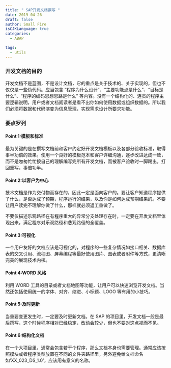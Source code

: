 ```yaml
---
title: " SAP开发文档撰写 "
date: 2019-04-26
draft: false
author: Small Fire
isCJKLanguage: true
categories: 
  - ABAP

tags: 
  - utils
---
```


### 开发文档的目的

开发文档不是蓝图，不是设计文档，它的重点是关于技术的、关于实现的，但也不仅仅是一些伪代码。应当包含 “程序为什么设计”、“主要功能点是什么”、“目标是什么”、“程序的编码思想思路是什么” 等内容。没有一个结构化的、连贯的程序主要逻辑说明，用户或者文档阅读者是看不出你如何使用数据或组织数据的。所以我们必须将数据和代码演变为信息管理，实现需求设计所要求功能。

### 要点罗列

#### Point 1:模板和标准

最为关键的是在撰写文档前和客户约定好开发文档模板以及各部分验收标准，取得事半功倍的效果。使用一个良好的模板范本和客户详细沟通，逐步改进达成一致，而不是匆匆忙忙按自己的理解编写完所有开发文档，而被客户验收时一脚踢出，打回重写，事倍功半。

#### Point 2:以客户为中心

技术文档是作为交付物而存在的，因此一定是面向客户的。要让客户知道程序提供了什么，是否达成了预期，程序运行的结果，以及你是如何达成预期结果的。不要让用户读完不理解你做了什么，那样就必须返工重做了。

不要仅描述乐观路径在有程序重大的异常分支处理存在时，一定要在开发文档里体现出来，满足程序对乐观路径和悲观路径的全覆盖。

#### Point 3:可视化

一个用户友好的文档应该是可视化的，对程序的一些复杂情况如接口相关、数据库表的交叉引用、流程图、屏幕编程等最好使用图片、图表或者附件等方式，更清晰完美的展现技术内核。

#### Point 4:WORD 风格 

利用 WORD 工具的目录或者文档地图等功能，让用户可以快速浏览开发文档。当然还包括使用统一的字体、对齐、缩进、小标题、LOGO 等有用的小技巧。

#### Point 5:及时更新

当重要变更发生时，一定要及时更新文档。在 SAP 的项目里，开发文档一般是最后撰写，这个时候程序相对已经稳定，改动会较少，但也不要对这点视而不见。

#### Point 6:结构化文档

在一个大项目里，通常会包含若干个程序，那么文档本身也需要管理。通常应该按照模块或者程序类型放置在不同的文件夹路径里，另外避免给文档命名如’XX_023_DS_1.0’，应该用有意义的名称。